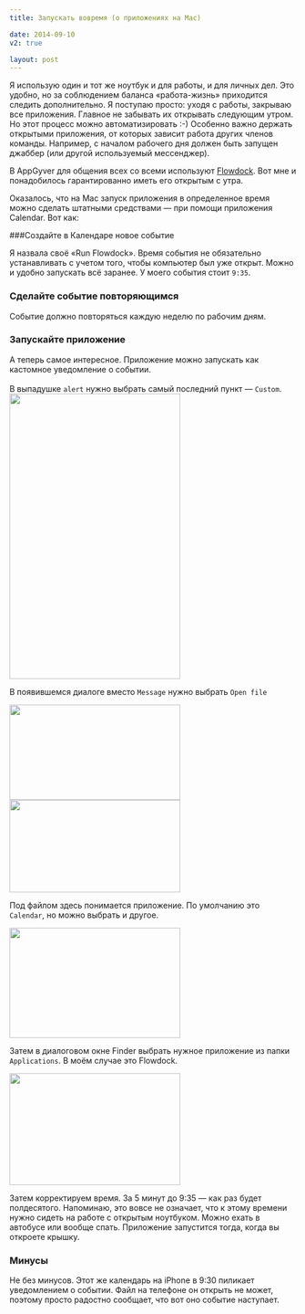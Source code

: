 ```yaml
---
title: Запускать вовремя (о приложениях на Mac)

date: 2014-09-10
v2: true

layout: post
---
```


Я использую один и тот же ноутбук и для работы, и для личных дел. Это удобно, но за соблюдением баланса «работа-жизнь»
приходится следить дополнительно. Я поступаю просто: уходя с работы, закрываю все приложения. Главное не забывать их
открывать следующим утром. Но этот процесс можно автоматизировать :-)
<excerpt/>
Особенно важно держать открытыми приложения, от которых зависит работа других членов команды. Например, с началом
рабочего дня должен быть запущен джаббер (или другой используемый мессенджер).

В AppGyver для общения всех со всеми
используют [Flowdock](https://www.flowdock.com). Вот мне и понадобилось гарантированно иметь его открытым с утра.

Оказалось, что на Mac запуск приложения в определенное время можно сделать штатными средствами — при помощи приложения
Calendar. Вот как:

###Создайте в Календаре новое событие

Я назвала своё «Run Flowdock». Время события не обязательно устанавливать с учетом того, чтобы компьютер был уже открыт.
Можно и удобно запускать всё заранее. У моего события стоит `9:35`.

### Сделайте событие повторяющимся

Событие должно повторяться каждую неделю по рабочим дням.

### Запускайте приложение

А теперь самое интересное. Приложение можно запускать как кастомное уведомление о событии.<br/><br/>
В выпадушке `alert` нужно выбрать самый последний пункт — `Custom`.<br/>
<img
class="article__image"
src="http://img-fotki.yandex.ru/get/4802/14441195.32/0_88921_7d53950e_L.png" width="300" height="500" border="0"
title="" alt=""/>

В появившемся диалоге вместо `Message` нужно выбрать `Open file`

<img
class="article__image"
src="http://img-fotki.yandex.ru/get/4813/14441195.32/0_88925_47986a79_M.png" width="300" height="167" border="0"
title="" alt=""/>
<img
class="article__image"
src="http://img-fotki.yandex.ru/get/5109/14441195.32/0_88924_ea39983e_M.png" width="300" height="162" border="0"
title="" alt=""/>

Под файлом здесь понимается приложение. По умолчанию это `Calendar`, но можно выбрать и другое.

<img
class="article__image"
src="http://img-fotki.yandex.ru/get/4810/14441195.32/0_88922_22d155c7_M.png" width="300" height="193" border="0"
title="" alt=""/>

Затем в диалоговом окне Finder выбрать нужное приложение из папки `Applications`. В моём случае это Flowdock.

<img
class="article__image"
src="http://img-fotki.yandex.ru/get/4809/14441195.32/0_88923_7597bf28_M.png" width="300" height="196" border="0"
title="" alt=""/>

Затем корректируем время. За 5 минут до 9:35 — как раз будет полдесятого. Напоминаю, это вовсе не означает, что к этому
времени нужно сидеть на работе с открытым ноутбуком. Можно ехать в автобусе или вообще спать. Приложение запустится
тогда, когда вы откроете крышку.

### Минусы

Не без минусов. Этот же календарь на iPhone в 9:30 пиликает уведомлением о событии. Файл на телефоне он открыть не
может, поэтому просто радостно сообщает, что вот оно событие наступает.

